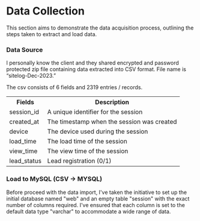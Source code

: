 # Data Collection 

This section aims to demonstrate the data acquisition process, outlining the steps taken to extract and load data.

### Data Source

I personally know the client and they shared encrypted and password protected zip file containing data extracted into CSV format. File name is “sitelog-Dec-2023.”

The csv consists of 6 fields and 2319 entries / records.<br>

<table>
    <tr>
        <th>Fields</th>
        <th>Description</th>
    </tr>
    <tr>
        <td>session_id</td>
        <td>A unique identifier for the session</td>
    </tr>
    <tr>
        <td>created_at</td>
        <td>The timestamp when the session was created</td>
    </tr>
    <tr>
        <td>device</td>
        <td>The device used during the session</td>
    </tr>
    <tr>    
        <td>load_time</td>
        <td>The load time of the session</td>
    </tr>   
    <tr>
        <td>view_time</td>
        <td>The view time of the session</td>
    <tr>
        <td>lead_status</td>
        <td>Lead registration (0/1)</td>
    </tr>
</table>

### Load to MySQL (CSV -> MYSQL)
Before proceed with the data import, I've taken the initiative to set up the initial database named "web" and an empty table "session" with the exact number of columns required. I've ensured that each column is set to the default data type "varchar" to accommodate a wide range of data.

<img src="">